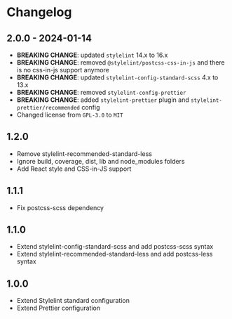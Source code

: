 # Changelog

## 2.0.0 - 2024-01-14

- **BREAKING CHANGE**: updated `stylelint` 14.x to 16.x
- **BREAKING CHANGE**: removed `@stylelint/postcss-css-in-js` and there is no css-in-js support anymore
- **BREAKING CHANGE**: updated `stylelint-config-standard-scss` 4.x to 13.x
- **BREAKING CHANGE**: removed `stylelint-config-prettier`
- **BREAKING CHANGE**: added `stylelint-prettier` plugin and `stylelint-prettier/recommended` config
- Changed license from `GPL-3.0` to `MIT`

## 1.2.0

- Remove stylelint-recommended-standard-less
- Ignore build, coverage, dist, lib and node_modules folders
- Add React style and CSS-in-JS support

## 1.1.1

- Fix postcss-scss dependency

## 1.1.0

- Extend stylelint-config-standard-scss and add postcss-scss syntax
- Extend stylelint-recommended-standard-less and add postcss-less syntax

## 1.0.0

- Extend Stylelint standard configuration
- Extend Prettier configuration
